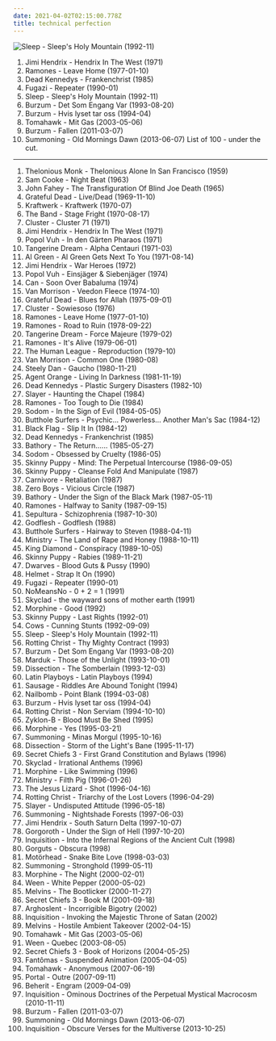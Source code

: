 ```yaml
---
date: 2021-04-02T02:15:00.778Z
title: technical perfection
---
```

![Sleep - Sleep&#39;s Holy Mountain (1992-11)](http://coverartarchive.org/release/c02820b6-2fe7-4342-983e-617aa1bf7799/15868913031-500.jpg "Sleep - Sleep's Holy Mountain (1992-11)")
1. <span title="#1972 #classic_rock #rock #70_s #usa #blues_rock #vinyl #laptop #live_performance #male_singer_songwriter #gammarec #vinyl_i_own #american_guitarist #freepurp_1_e #favorite_live_albums #j_hendrix #selbst #mentholbbdoll #technical_perfection #god_tier_guitar">Jimi Hendrix - Hendrix In The West (1971)</span>
2. <span title="#punk_rock #punk #1977">Ramones - Leave Home (1977-01-10)</span>
3. <span title="#punk #hardcore_punk #1985">Dead Kennedys - Frankenchrist (1985)</span>
4. <span title="#post_hardcore #1990">Fugazi - Repeater (1990-01)</span>
5. <span title="#stoner_metal #doom_metal #stoner_rock">Sleep - Sleep's Holy Mountain (1992-11)</span>
6. <span title="#black_metal">Burzum - Det Som Engang Var (1993-08-20)</span>
7. <span title="#black_metal #ambient_black_metal">Burzum - Hvis lyset tar oss (1994-04)</span>
8. <span title="#mike_patton #alternative_metal #experimental">Tomahawk - Mit Gas (2003-05-06)</span>
9. <span title="#black_metal #atmospheric_black_metal #2011">Burzum - Fallen (2011-03-07)</span>
10. <span title="#2013 #atmospheric_black_metal #epic_black_metal">Summoning - Old Mornings Dawn (2013-06-07)</span>
List of 100 - under the cut.
<!-- more -->
-----
1. <span title="#jazz #monk">Thelonious Monk - Thelonious Alone In San Francisco (1959)</span>
2. <span title="#soul #1963 #blues">Sam Cooke - Night Beat (1963)</span>
3. <span title="#60_s #folk">John Fahey - The Transfiguration Of Blind Joe Death (1965)</span>
4. <span title="#psychedelic_rock">Grateful Dead - Live/Dead (1969-11-10)</span>
5. <span title="#krautrock #1970 #electronic #electro">Kraftwerk - Kraftwerk (1970-07)</span>
6. <span title="#70_s #1970 #classic_rock #country_rock">The Band - Stage Fright (1970-08-17)</span>
7. <span title="#1971">Cluster - Cluster 71 (1971)</span>
8. <span title="#1972 #classic_rock #rock #70_s #usa #blues_rock #vinyl #laptop #live_performance #male_singer_songwriter #gammarec #vinyl_i_own #american_guitarist #freepurp_1_e #favorite_live_albums #j_hendrix #selbst #mentholbbdoll #technical_perfection #god_tier_guitar">Jimi Hendrix - Hendrix In The West (1971)</span>
9. <span title="#1971 #electronic #krautrock #avantgarde #surrealism_ambient">Popol Vuh - In den Gärten Pharaos (1971)</span>
10. <span title="#1971 #electronic">Tangerine Dream - Alpha Centauri (1971-03)</span>
11. <span title="#1971 #soul #glorious_vocals #technical_perfection #all_time_great_albums">Al Green - Al Green Gets Next To You (1971-08-14)</span>
12. <span title="#rock #1972">Jimi Hendrix - War Heroes (1972)</span>
13. <span title="#1974 #psychedelic_rock #gammarec #vinyl_i_own #freepurp_1_e #keyboard_heaven #juma #technical_perfection #all_time_great_albums #god_tier_guitar">Popol Vuh - Einsjäger & Siebenjäger (1974)</span>
14. <span title="#1974 #krautrock">Can - Soon Over Babaluma (1974)</span>
15. <span title="#1974 #singer_songwriter #top_albums">Van Morrison - Veedon Fleece (1974-10)</span>
16. <span title="#1975 #classic_rock #70_s">Grateful Dead - Blues for Allah (1975-09-01)</span>
17. <span title="#krautrock #electronic #ambient">Cluster - Sowiesoso (1976)</span>
18. <span title="#punk_rock #punk #1977">Ramones - Leave Home (1977-01-10)</span>
19. <span title="#punk #punk_rock #1978">Ramones - Road to Ruin (1978-09-22)</span>
20. <span title="#1979 #electronic">Tangerine Dream - Force Majeure (1979-02)</span>
21. <span title="#punk_rock #punk">Ramones - It's Alive (1979-06-01)</span>
22. <span title="#electronic #new_wave">The Human League - Reproduction (1979-10)</span>
23. <span title="#visitation_blues">Van Morrison - Common One (1980-08)</span>
24. <span title="#classic_rock #soft_rock #70_s">Steely Dan - Gaucho (1980-11-21)</span>
25. <span title="#punk #surf_punk">Agent Orange - Living In Darkness (1981-11-19)</span>
26. <span title="#punk #hardcore_punk #1982">Dead Kennedys - Plastic Surgery Disasters (1982-10)</span>
27. <span title="#thrash_metal">Slayer - Haunting the Chapel (1984)</span>
28. <span title="#punk_rock #1984 #punk">Ramones - Too Tough to Die (1984)</span>
29. <span title="#thrash_metal #black_metal">Sodom - In the Sign of Evil (1984-05-05)</span>
30. <span title="#1984 #rock #noise_rock #psychedelic #drugs #insanity #top_100_debut_albums">Butthole Surfers - Psychic... Powerless... Another Man's Sac (1984-12)</span>
31. <span title="#hardcore_punk #punk">Black Flag - Slip It In (1984-12)</span>
32. <span title="#punk #hardcore_punk #1985">Dead Kennedys - Frankenchrist (1985)</span>
33. <span title="#black_metal">Bathory - The Return...... (1985-05-27)</span>
34. <span title="#thrash_metal #black_metal">Sodom - Obsessed by Cruelty (1986-05)</span>
35. <span title="#industrial">Skinny Puppy - Mind: The Perpetual Intercourse (1986-09-05)</span>
36. <span title="#industrial">Skinny Puppy - Cleanse Fold And Manipulate (1987)</span>
37. <span title="#thrash_metal #crossover_thrash #1987">Carnivore - Retaliation (1987)</span>
38. <span title="#hardcore_punk">Zero Boys - Vicious Circle (1987)</span>
39. <span title="#black_metal">Bathory - Under the Sign of the Black Mark (1987-05-11)</span>
40. <span title="#punk #punk_rock">Ramones - Halfway to Sanity (1987-09-15)</span>
41. <span title="#thrash_metal">Sepultura - Schizophrenia (1987-10-30)</span>
42. <span title="#industrial_metal #industrial">Godflesh - Godflesh (1988)</span>
43. <span title="#1988 #alternative #noise_rock">Butthole Surfers - Hairway to Steven (1988-04-11)</span>
44. <span title="#industrial #industrial_metal">Ministry - The Land of Rape and Honey (1988-10-11)</span>
45. <span title="#heavy_metal">King Diamond - Conspiracy (1989-10-05)</span>
46. <span title="#industrial">Skinny Puppy - Rabies (1989-11-21)</span>
47. <span title="#punk #hardcore #glorious_vocals #fap_cover #technical_perfection #boobs_on_cover #all_time_great_albums #god_tier_guitar #coolest_album_art">Dwarves - Blood Guts & Pussy (1990)</span>
48. <span title="#post_hardcore #noise_rock">Helmet - Strap It On (1990)</span>
49. <span title="#post_hardcore #1990">Fugazi - Repeater (1990-01)</span>
50. <span title="#post_hardcore">NoMeansNo - 0 + 2 = 1 (1991)</span>
51. <span title="#1991 #metal #rock #british #uk #90_s #england #english #british_rock #british_metal #killer_bass #underrated_and_overlooked #english_metal #english_rock #glorious_vocals #technical_perfection #all_time_great_albums #god_tier_guitar">Skyclad - the wayward sons of mother earth (1991)</span>
52. <span title="#1992 #morphine">Morphine - Good (1992)</span>
53. <span title="#industrial #electro_industrial">Skinny Puppy - Last Rights (1992-01)</span>
54. <span title="#noise_rock">Cows - Cunning Stunts (1992-09-09)</span>
55. <span title="#stoner_metal #doom_metal #stoner_rock">Sleep - Sleep's Holy Mountain (1992-11)</span>
56. <span title="#black_metal">Rotting Christ - Thy Mighty Contract (1993)</span>
57. <span title="#black_metal">Burzum - Det Som Engang Var (1993-08-20)</span>
58. <span title="#black_metal">Marduk - Those of the Unlight (1993-10-01)</span>
59. <span title="#black_metal #melodic_black_metal">Dissection - The Somberlain (1993-12-03)</span>
60. <span title="#latin #tex_mex #underrated_and_overlooked #glorious_vocals #technical_perfection #all_time_great_albums #god_tier_guitar #raddle">Latin Playboys - Latin Playboys (1994)</span>
61. <span title="#funk_metal">Sausage - Riddles Are Abound Tonight (1994)</span>
62. <span title="#industrial_metal #thrash_metal">Nailbomb - Point Blank (1994-03-08)</span>
63. <span title="#black_metal #ambient_black_metal">Burzum - Hvis lyset tar oss (1994-04)</span>
64. <span title="#black_metal">Rotting Christ - Non Serviam (1994-10-10)</span>
65. <span title="#black_metal">Zyklon-B - Blood Must Be Shed (1995)</span>
66. <span title="#morphine">Morphine - Yes (1995-03-21)</span>
67. <span title="#atmospheric_black_metal #epic_black_metal #black_metal">Summoning - Minas Morgul (1995-10-16)</span>
68. <span title="#black_metal #melodic_black_metal">Dissection - Storm of the Light's Bane (1995-11-17)</span>
69. <span title="#experimental">Secret Chiefs 3 - First Grand Constitution and Bylaws (1996)</span>
70. <span title="#folk_metal">Skyclad - Irrational Anthems (1996)</span>
71. <span title="#alternative #rock">Morphine - Like Swimming (1996)</span>
72. <span title="#industrial_metal #industrial">Ministry - Filth Pig (1996-01-26)</span>
73. <span title="#noise_rock">The Jesus Lizard - Shot (1996-04-16)</span>
74. <span title="#melodic_black_metal #black_metal">Rotting Christ - Triarchy of the Lost Lovers (1996-04-29)</span>
75. <span title="#thrash_metal #hardcore #hardcore_punk #punk">Slayer - Undisputed Attitude (1996-05-18)</span>
76. <span title="#black_metal #atmospheric_black_metal">Summoning - Nightshade Forests (1997-06-03)</span>
77. <span title="#guitar #classic_rock #blues_rock #jimi_hendrix">Jimi Hendrix - South Saturn Delta (1997-10-07)</span>
78. <span title="#black_metal">Gorgoroth - Under the Sign of Hell (1997-10-20)</span>
79. <span title="#black_metal">Inquisition - Into the Infernal Regions of the Ancient Cult (1998)</span>
80. <span title="#technical_death_metal #death_metal">Gorguts - Obscura (1998)</span>
81. <span title="#heavy_metal">Motörhead - Snake Bite Love (1998-03-03)</span>
82. <span title="#atmospheric_black_metal #epic_black_metal">Summoning - Stronghold (1999-05-11)</span>
83. <span title="#low_rock #rock #blues #jazz">Morphine - The Night (2000-02-01)</span>
84. <span title="#alternative #2000 #rock">Ween - White Pepper (2000-05-02)</span>
85. <span title="#1999">Melvins - The Bootlicker (2000-11-27)</span>
86. <span title="#experimental #2001">Secret Chiefs 3 - Book M (2001-09-18)</span>
87. <span title="#2002">Arghoslent - Incorrigible Bigotry (2002)</span>
88. <span title="#black_metal">Inquisition - Invoking the Majestic Throne of Satan (2002)</span>
89. <span title="#2002 #stoner_rock">Melvins - Hostile Ambient Takeover (2002-04-15)</span>
90. <span title="#mike_patton #alternative_metal #experimental">Tomahawk - Mit Gas (2003-05-06)</span>
91. <span title="#2003">Ween - Quebec (2003-08-05)</span>
92. <span title="#experimental #avant_garde">Secret Chiefs 3 - Book of Horizons (2004-05-25)</span>
93. <span title="#experimental #mike_patton #avant_garde_metal">Fantômas - Suspended Animation (2005-04-05)</span>
94. <span title="#experimental #2007 #native_american">Tomahawk - Anonymous (2007-06-19)</span>
95. <span title="#death_metal">Portal - Outre (2007-09-11)</span>
96. <span title="#black_metal">Beherit - Engram (2009-04-09)</span>
97. <span title="#black_metal">Inquisition - Ominous Doctrines of the Perpetual Mystical Macrocosm (2010-11-11)</span>
98. <span title="#black_metal #atmospheric_black_metal #2011">Burzum - Fallen (2011-03-07)</span>
99. <span title="#2013 #atmospheric_black_metal #epic_black_metal">Summoning - Old Mornings Dawn (2013-06-07)</span>
100. <span title="#2013 #black_metal">Inquisition - Obscure Verses for the Multiverse (2013-10-25)</span>
